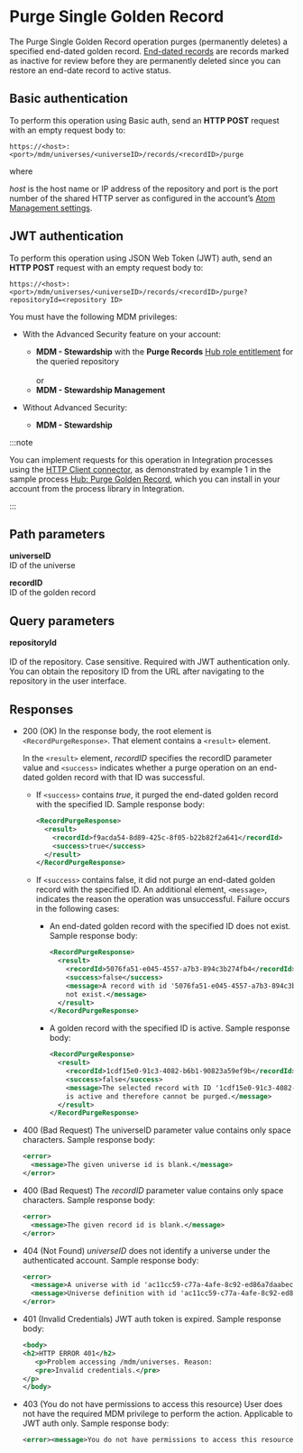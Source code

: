 # Purge Single Golden Record 

<head>
  <meta name="guidename" content="DataHub"/>
  <meta name="context" content="GUID-4083f5bd-c1e5-4852-9a90-e2a00230a334"/>
</head>

The Purge Single Golden Record operation purges \(permanently deletes\) a specified end-dated golden record. [End-dated records](/docs/Atomsphere/Master%20Data%20Hub/REST%20APIs/hub-End-date_Multiple_Golden_Records_d1b7055a-5e18-45c9-97e0-47bd725146f7.md) are records marked as inactive for review before they are permanently deleted since you can restore an end-date record to active status.

## Basic authentication

To perform this operation using Basic auth, send an **HTTP POST** request with an empty request body to:

`https://<host>:<port>/mdm/universes/<universeID>/records/<recordID>/purge`

where

*host* is the host name or IP address of the repository and port is the port number of the shared HTTP server as configured in the account’s [Atom Management settings](/docs/Atomsphere/Integration/Integration%20management/c-atm-Atom_Management_b38a3a90-d7f6-4df0-8c00-e75a178dfdfa.md).

## JWT authentication

To perform this operation using JSON Web Token (JWT) auth, send an **HTTP POST** request with an empty request body to:

`https://<host>:<port>/mdm/universes/<universeID>/records/<recordID>/purge?repositoryId=<repository ID>`

You must have the following MDM privileges:

- With the Advanced Security feature on your account:
  - **MDM - Stewardship** with the **Purge Records** [Hub role entitlement](/docs/Atomsphere/Master%20Data%20Hub/Getting%20started/t-hub-Creating_Hub_Role_Entitlements_06d21275-b0c6-4854-abef-5782326aa85b.md) for the queried repository <br></br>or
  - **MDM - Stewardship Management**

- Without Advanced Security: 
   - **MDM - Stewardship** 

:::note

You can implement requests for this operation in Integration processes using the [HTTP Client connector](/docs/Atomsphere/Integration/Connectors/r-atm-HTTP_Client_connector_d64af80e-febe-4cd2-89ad-e3d0fc53c502.md), as demonstrated by example 1 in the sample process [Hub: Purge Golden Record](/docs/Atomsphere/Master%20Data%20Hub/REST%20APIs/hub-Purge_Single_Golden_Record_4083f5bd-c1e5-4852-9a90-e2a00230a334.md), which you can install in your account from the process library in Integration. 

:::

## Path parameters 

**universeID**  
ID of the universe

**recordID**  
ID of the golden record

## Query parameters 

**repositoryId** <br></br>
ID of the repository. Case sensitive. Required with JWT authentication only. You can obtain the repository ID from the URL after navigating to the repository in the user interface.


## Responses 

-   200 \(OK\) In the response body, the root element is `<RecordPurgeResponse>`. That element contains a `<result>` element.

    In the `<result>` element, *recordID* specifies the recordID parameter value and `<success>` indicates whether a purge operation on an end-dated golden record with that ID was successful.

    -   If `<success>` contains *true*, it purged the end-dated golden record with the specified ID. Sample response body:

        ```xml
        <RecordPurgeResponse>
          <result>
            <recordId>f9acda54-8d89-425c-8f05-b22b82f2a641</recordId>
            <success>true</success>
          </result>    
        </RecordPurgeResponse>
        ```

    -   If `<success>` contains false, it did not purge an end-dated golden record with the specified ID. An additional element, `<message>`, indicates the reason the operation was unsuccessful. Failure occurs in the following cases:

        -   An end-dated golden record with the specified ID does not exist. Sample response body:

            ```xml
            <RecordPurgeResponse>
              <result>
                <recordId>5076fa51-e045-4557-a7b3-894c3b274fb4</recordId>
                <success>false</success>
                <message>A record with id '5076fa51-e045-4557-a7b3-894c3b274fb4' does 
                not exist.</message>
              </result>
            </RecordPurgeResponse>
            ```

        -   A golden record with the specified ID is active. Sample response body:

            ```xml
            <RecordPurgeResponse>
              <result>
                <recordId>1cdf15e0-91c3-4082-b6b1-90823a59ef9b</recordId>
                <success>false</success>
                <message>The selected record with ID '1cdf15e0-91c3-4082-b6b1-90823a59ef9b' 
                is active and therefore cannot be purged.</message>
              </result>
            </RecordPurgeResponse>
            ```

- 400 (Bad Request) The universeID parameter value contains only space characters. Sample response body:

    ```xml
    <error>
      <message>The given universe id is blank.</message>
    </error> 
    ```

- 400 (Bad Request) The *recordID* parameter value contains only space characters. Sample response body:

    ```xml
    <error>
      <message>The given record id is blank.</message>
    </error> 
    ```

- 404 (Not Found) *universeID* does not identify a universe under the authenticated account. Sample response body:

    ```xml
    <error>
      <message>A universe with id 'ac11cc59-c77a-4afe-8c92-ed86a7daabec' does not exist.</message>
      <message>Universe definition with id 'ac11cc59-c77a-4afe-8c92-ed86a7daabec' could not be loaded from plugin component directory 'plugins/mdm/bundles/ac11cc59-c77a-4afe-8c92-ed86a7daabec'.</message>
    </error> 
    ```

- 401 (Invalid Credentials) JWT auth token is expired. Sample response body:
   ```xml
   <body>
   <h2>HTTP ERROR 401</h2>
      <p>Problem accessing /mdm/universes. Reason:
      <pre>Invalid credentials.</pre>
   </p>
   </body>
   ```

- 403 (You do not have permissions to access this resource) User does not have the required MDM privilege to perform the action. Applicable to JWT auth only. Sample response body:

   ```xml
   <error><message>You do not have permissions to access this resource.</message></error>
   ```